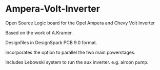 # Ampera-Volt-Inverter
Open Source Logic board for the Opel Ampera and Chevy Volt Inverter

Based on the work of A.Kramer.

Designfiles in DesignSpark PCB 9.0 format.

Incorporates the option to parallel the two main powerstages.

Includes Lebowski system to run the aux inverter. e.g. aircon pump.
